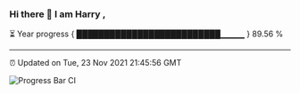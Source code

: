 ### Hi there 👋 I am Harry , 

⏳ Year progress { ██████████████████████████▁▁▁▁ } 89.56 %

---

⏰ Updated on Tue, 23 Nov 2021 21:45:56 GMT

![Progress Bar CI](https://github.com/duykhang68/duykhang68/workflows/Progress%20Bar%20CI/badge.svg)
